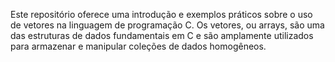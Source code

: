 Este repositório oferece uma introdução e exemplos práticos sobre o uso de vetores na linguagem de programação C. Os vetores, ou arrays, são uma das estruturas de dados fundamentais em C e são amplamente utilizados para armazenar e manipular coleções de dados homogêneos.
